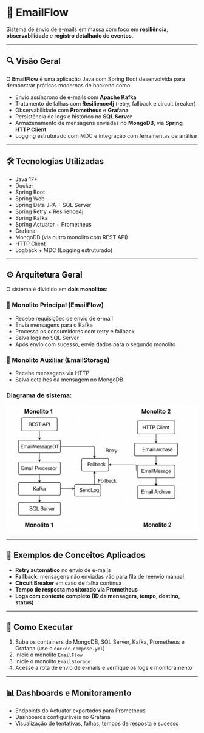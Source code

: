 # 📧 EmailFlow

Sistema de envio de e-mails em massa com foco em **resiliência**, **observabilidade** e **registro detalhado de eventos**.

---

## 🔍 Visão Geral

O **EmailFlow** é uma aplicação Java com Spring Boot desenvolvida para demonstrar práticas modernas de backend como:

- Envio assíncrono de e-mails com **Apache Kafka**
- Tratamento de falhas com **Resilience4j** (retry, fallback e circuit breaker)
- Observabilidade com **Prometheus** e **Grafana**
- Persistência de logs e histórico no **SQL Server**
- Armazenamento de mensagens enviadas no **MongoDB**, via **Spring HTTP Client**
- Logging estruturado com MDC e integração com ferramentas de análise

---

## 🛠️ Tecnologias Utilizadas

- Java 17+
- Docker
- Spring Boot
- Spring Web
- Spring Data JPA + SQL Server
- Spring Retry + Resilience4j
- Spring Kafka
- Spring Actuator + Prometheus
- Grafana
- MongoDB (via outro monolito com REST API)
- HTTP Client
- Logback + MDC (Logging estruturado)

---

## ⚙️ Arquitetura Geral

O sistema é dividido em **dois monolitos**:

### 🔸 Monolito Principal (EmailFlow)
- Recebe requisições de envio de e-mail
- Envia mensagens para o Kafka
- Processa os consumidores com retry e fallback
- Salva logs no SQL Server
- Após envio com sucesso, envia dados para o segundo monolito

### 🔹 Monolito Auxiliar (EmailStorage)
- Recebe mensagens via HTTP
- Salva detalhes da mensagem no MongoDB

### Diagrama de sistema:

<img src="https://github.com/felipematheus1337/EmailFlow/blob/dev/diagram.png?raw=true"/>

---

## 🧪 Exemplos de Conceitos Aplicados

- **Retry automático** no envio de e-mails
- **Fallback**: mensagens não enviadas vão para fila de reenvio manual
- **Circuit Breaker** em caso de falha contínua
- **Tempo de resposta monitorado via Prometheus**
- **Logs com contexto completo (ID da mensagem, tempo, destino, status)**

---

## 🚀 Como Executar

1. Suba os containers do MongoDB, SQL Server, Kafka, Prometheus e Grafana (use o `docker-compose.yml`)
2. Inicie o monolito `EmailFlow`
3. Inicie o monolito `EmailStorage`
4. Acesse a rota de envio de e-mails e verifique os logs e monitoramento

---

## 📊 Dashboards e Monitoramento

- Endpoints do Actuator exportados para Prometheus
- Dashboards configuráveis no Grafana
- Visualização de tentativas, falhas, tempos de resposta e sucesso

